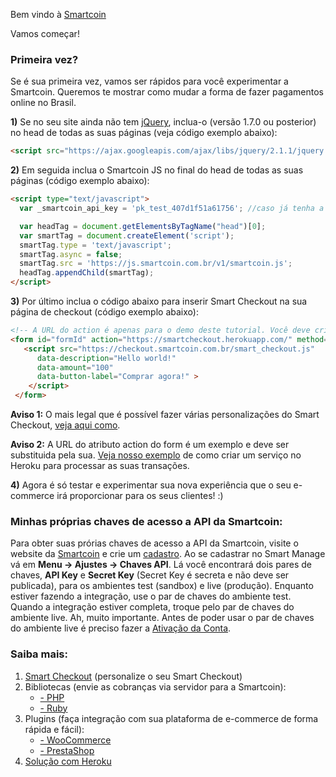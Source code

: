 Bem vindo à [Smartcoin](https://smartcoin.com.br)

Vamos começar!

### Primeira vez?
Se é sua primeira vez, vamos ser rápidos para você experimentar a Smartcoin. Queremos te mostrar como mudar a forma de fazer pagamentos online no Brasil.


**1)** Se no seu site ainda não tem [jQuery](http://jquery.com/), inclua-o (versão 1.7.0 ou posterior) no head de todas as suas páginas (veja código exemplo abaixo):
````html
<script src="https://ajax.googleapis.com/ajax/libs/jquery/2.1.1/jquery.min.js"></script>
````

**2)** Em seguida inclua o Smartcoin JS no final do head de todas as suas páginas (código exemplo abaixo):
````html
<script type="text/javascript">
  var _smartcoin_api_key = 'pk_test_407d1f51a61756'; //caso já tenha a sua chave, troque-a para a transação aparecer no seu Manage

  var headTag = document.getElementsByTagName("head")[0];
  var smartTag = document.createElement('script');
  smartTag.type = 'text/javascript';
  smartTag.async = false;
  smartTag.src = 'https://js.smartcoin.com.br/v1/smartcoin.js';
  headTag.appendChild(smartTag);
</script>
````

**3)** Por último inclua o código abaixo para inserir Smart Checkout na sua página de checkout (código exemplo abaixo):
````html
<!-- A URL do action é apenas para o demo deste tutorial. Você deve criar a sua própria para fazer a sua integração  -->
<form id="formId" action="https://smartcheckout.herokuapp.com/" method="POST">
   <script src="https://checkout.smartcoin.com.br/smart_checkout.js"
      data-description="Hello world!"
      data-amount="100"
      data-button-label="Comprar agora!" >
    </script>
 </form>
````
**Aviso 1:** O mais legal que é possível fazer várias personalizações do Smart Checkout, [veja aqui como](https://github.com/smartcoinpayments/Documentation/wiki/Smart-Checkout).

**Aviso 2:** A URL do atributo action do form é um exemplo e deve ser substituida pela sua. [Veja nosso exemplo](https://github.com/smartcoinpayments/smartcoin-heroku) de como criar um serviço no Heroku para processar as suas transações.

**4)** Agora é só testar e experimentar sua nova experiência que o seu e-commerce irá proporcionar para os seus clientes! :)

### Minhas próprias chaves de acesso a API da Smartcoin:
Para obter suas prórias chaves de acesso a API da Smartcoin, visite o website da [Smartcoin](https://smartcoin.com.br/) e crie um [cadastro](https://manage.smartcoin.com.br/#/signup). Ao se cadastrar no Smart Manage vá em **Menu -> Ajustes -> Chaves API**. Lá você encontrará dois pares de chaves, **API Key** e **Secret Key** (Secret Key é secreta e não deve ser publicada), para os ambientes test (sandbox) e live (produção). Enquanto estiver fazendo a integração, use o par de chaves do ambiente test. Quando a integração estiver completa, troque pelo par de chaves do ambiente live. Ah, muito importante. Antes de poder usar o par de chaves do ambiente live é preciso fazer a [Ativação da Conta](https://github.com/smartcoinpayments/Documentation/wiki/Ativa%C3%A7%C3%A3o-da-Conta).

### Saiba mais:
1. [Smart Checkout](https://github.com/smartcoinpayments/Documentation/wiki/SmartCheckout) (personalize o seu Smart Checkout)
2. Bibliotecas (envie as cobranças via servidor para a Smartcoin):
    * [- PHP](https://github.com/smartcoinpayments/smartcoin-php)
    * [- Ruby](https://github.com/smartcoinpayments/smartcoin-ruby)
3. Plugins (faça integração com sua plataforma de e-commerce de forma rápida e fácil):
    * [- WooCommerce](https://github.com/smartcoinpayments/smartcoin-woo)
    * [- PrestaShop](https://github.com/smartcoinpayments/smartcoin-prestashop)
4. [Solução com Heroku](https://github.com/smartcoinpayments/smartcoin-heroku)
